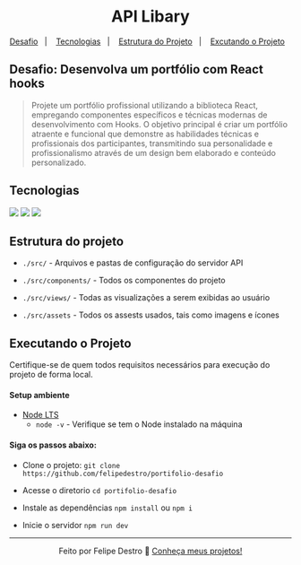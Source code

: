 <h1 align="center"> API Libary </h1>

<p align="center">
  <a href="#desafio-desenvolva-um-portfólio-com-react-hooks">Desafio</a>&nbsp;&nbsp;&nbsp;|&nbsp;&nbsp;&nbsp;
  <a href="#tecnologias">Tecnologias</a>&nbsp;&nbsp;&nbsp;|&nbsp;&nbsp;&nbsp;
  <a href="#estrutura-do-projeto">Estrutura do Projeto</a>&nbsp;&nbsp;&nbsp;|&nbsp;&nbsp;&nbsp;
  <a href="#executando-o-projeto">Excutando o Projeto</a>&nbsp;&nbsp;&nbsp;
</p>

## Desafio: Desenvolva um portfólio com React hooks

> Projete um portfólio profissional utilizando a biblioteca React, empregando componentes específicos e técnicas modernas de desenvolvimento com Hooks. O objetivo principal é criar um portfólio atraente e funcional que demonstre as habilidades técnicas e profissionais dos participantes, transmitindo sua personalidade e profissionalismo através de um design bem elaborado e conteúdo personalizado.

## Tecnologias

<p align="left">
  <img src='https://img.shields.io/badge/React-61DAFB.svg?style=for-the-badge&logo=React&logoColor=black'/>

  <img src='https://img.shields.io/badge/Vite-646CFF.svg?style=for-the-badge&logo=Vite&logoColor=white'/>

  <img src='https://img.shields.io/badge/Tailwind%20CSS-06B6D4.svg?style=for-the-badge&logo=Tailwind-CSS&logoColor=white'/>
  
</p>

## Estrutura do projeto

- `./src/` - Arquivos e pastas de configuração do servidor API

- `./src/components/` - Todos os componentes do projeto

- `./src/views/` - Todas as visualizações a serem exibidas ao usuário

- `./src/assets` - Todos os assests usados, tais como imagens e ícones

## Executando o Projeto

Certifique-se de quem todos requisitos necessários para execução do projeto de forma local.

#### Setup ambiente

- [Node LTS](https://nodejs.org/en)
  - `node -v` - Verifique se tem o Node instalado na máquina

#### Siga os passos abaixo:

- Clone o projeto:
  `git clone https://github.com/felipedestro/portifolio-desafio`

* Acesse o diretorio
  `cd portifolio-desafio`

- Instale as dependências
  `npm install` ou `npm i`

* Inicie o servidor
  `npm run dev`

---

<p align="center">
  Feito por Felipe Destro 👋 <a href="https://github.com/felipedestro">Conheça meus projetos!</a>
</p>
